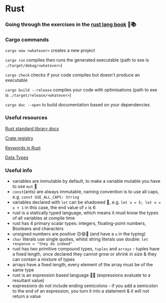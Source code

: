 # Rust

### Going through the exercises in the [rust lang book](https://doc.rust-lang.org/book/) 🦀📚

### Cargo commands

`cargo new <whatever>` creates a new project

`cargo run` compiles then runs the generated executable (path to exe is `./target/debug/<whatever>`)

`cargo check` checks if your code compiles but doesn't produce an executable

`cargo build --release` compiles your code with optimisations (path to exe is `./target/release/<whatever>`)

`cargo doc --open` to build documentation based on your dependencies


### Useful resources

[Rust standard library docs](https://doc.rust-lang.org/stable/std/prelude/index.html#modules)

[Crate registry](https://crates.io/)

[Keywords in Rust](https://doc.rust-lang.org/stable/book/appendix-01-keywords.html)

[Data Types](https://doc.rust-lang.org/stable/book/ch03-02-data-types.html)

### Useful info 

- variables are immutable by default, to make a variable mutable you have to use `mut` 🐶
- `const`(ants) are always immutable, naming convention is to use all caps, e.g. `const USE_ALL_CAPS: String`
- variables declared with `let` can be shadowed 👻, e.g. `let x = 5; let x = x + 1` in this case, the end value of `x` is 6 
- rust is a statically typed language, which means it must know the types of all variables at compile time
- rust has 4 primary scalar types: integers, floating-point numbers, Booleans and characters
- unsigned numbers are positive 😊😄🤗 (and have a `u` in the typing)
- `char` literals use single quotes, whilst string literals use double: `let response = "they do indeed"`
- rust has two primitive compound types, `tuples` and `arrays` - tuples have a fixed length, once declared they cannot grow or shrink in size & they can contain a mixture of types
- arrays have a fixed length, every element of the array must be of the same type
- rust is an expression based language 👄💬 (expressions evaluate to a resultant value)
- expressions do not include ending semicolons - if you add a semicolon to the end of an expression, you turn it into a statement & it will not return a value
